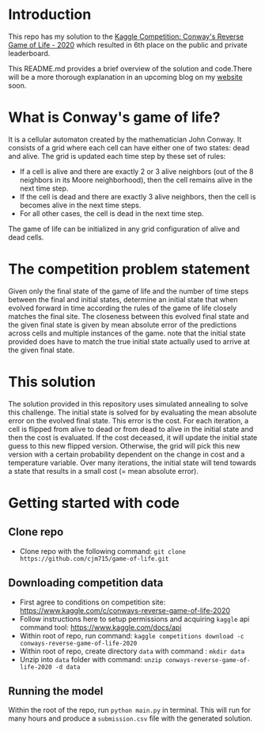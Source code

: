 # Introduction
This repo has my solution to the [Kaggle Competition: Conway's Reverse Game of Life - 2020](https://www.kaggle.com/c/conways-reverse-game-of-life-2020) which resulted in 6th place on the public and private leaderboard.

This README.md provides a brief overview of the solution and code.There will be a more thorough explanation in an upcoming blog on my [website](https://cjm715.github.io/) soon.

# What is Conway's game of life?
It is a cellular automaton created by the mathematician John Conway. It consists of a grid where each cell can have either one of two states: dead and alive. The grid is updated each time step by these set of rules:
- If a cell is alive and there are exactly 2 or 3 alive neighbors (out of the 8 neighbors in its Moore neighborhood), then the cell remains alive in the next time step.
- If the cell is dead and there are exactly 3 alive neighbors, then the cell is becomes alive in the next time steps.
- For all other cases, the cell is dead in the next time step.

The game of life can be initialized in any grid configuration of alive and dead cells.

# The competition problem statement
Given only the final state of the game of life and the number of time steps between the final and initial states, determine an initial state that when evolved forward in time according the rules of the game of life closely matches the final site. The closeness between this evolved final state and the given final state is given by mean absolute error of the predictions across cells and multiple instances of the game. note that the initial state provided does have to match the true initial state actually used to arrive at the given final state.


# This solution

The solution provided in this repository uses simulated annealing to solve this challenge. The initial state is solved for by evaluating the mean absolute error on the evolved final state. This error is the cost. For each iteration, a cell is flipped from alive to dead or from dead to alive in the initial state and then the cost is evaluated. If the cost deceased, it will update the initial state guess to this new flipped version. Otherwise, the grid will pick this new version with a certain probability dependent on the change in cost and a temperature variable. Over many iterations, the initial state will tend towards a state that results in a small cost (= mean absolute error).  

# Getting started with code

## Clone repo
- Clone repo with the following command: `git clone https://github.com/cjm715/game-of-life.git`

## Downloading competition data
- First agree to conditions on competition site: https://www.kaggle.com/c/conways-reverse-game-of-life-2020
- Follow instructions here to setup permissions and acquiring `kaggle` api command tool: https://www.kaggle.com/docs/api
- Within root of repo, run command: `kaggle competitions download -c conways-reverse-game-of-life-2020`
- Within root of repo, create directory `data` with command : `mkdir data`
- Unzip into `data` folder with command: `unzip conways-reverse-game-of-life-2020 -d data`


## Running the model
Within the root of the repo, run `python main.py` in terminal. This will run for many hours and produce a `submission.csv` file with the generated solution.

